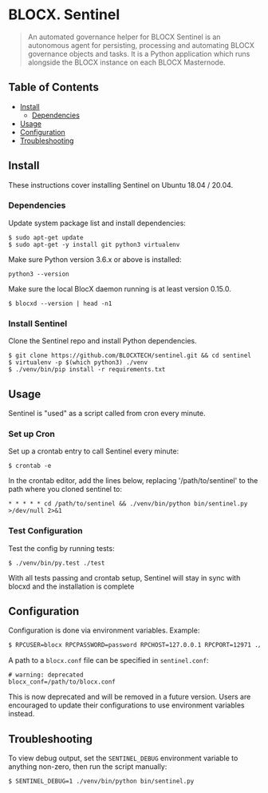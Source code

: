 # BLOCX. Sentinel


> An automated governance helper for BLOCX
Sentinel is an autonomous agent for persisting, processing and automating BLOCX governance objects and tasks. It is a Python application which runs alongside the BLOCX instance on each BLOCX Masternode.

## Table of Contents

- [Install](#install)
  - [Dependencies](#dependencies)
- [Usage](#usage)
- [Configuration](#configuration)
- [Troubleshooting](#troubleshooting)

## Install

These instructions cover installing Sentinel on Ubuntu 18.04 / 20.04.

### Dependencies

Update system package list and install dependencies:

    $ sudo apt-get update
    $ sudo apt-get -y install git python3 virtualenv

Make sure Python version 3.6.x or above is installed:

    python3 --version

Make sure the local BlocX daemon running is at least version 0.15.0.

    $ blocxd --version | head -n1

### Install Sentinel

Clone the Sentinel repo and install Python dependencies.

    $ git clone https://github.com/BLOCXTECH/sentinel.git && cd sentinel
    $ virtualenv -p $(which python3) ./venv
    $ ./venv/bin/pip install -r requirements.txt

## Usage

Sentinel is "used" as a script called from cron every minute.

### Set up Cron

Set up a crontab entry to call Sentinel every minute:

    $ crontab -e

In the crontab editor, add the lines below, replacing '/path/to/sentinel' to the path where you cloned sentinel to:

    * * * * * cd /path/to/sentinel && ./venv/bin/python bin/sentinel.py >/dev/null 2>&1

### Test Configuration

Test the config by running tests:

    $ ./venv/bin/py.test ./test

With all tests passing and crontab setup, Sentinel will stay in sync with blocxd and the installation is complete

## Configuration

Configuration is done via environment variables. Example:

```sh
$ RPCUSER=blocx RPCPASSWORD=password RPCHOST=127.0.0.1 RPCPORT=12971 ./venv/bin/python bin/sentinel.py
```

A path to a `blocx.conf` file can be specified in `sentinel.conf`:

    # warning: deprecated
    blocx_conf=/path/to/blocx.conf

This is now deprecated and will be removed in a future version. Users are encouraged to update their configurations to use environment variables instead.

## Troubleshooting

To view debug output, set the `SENTINEL_DEBUG` environment variable to anything non-zero, then run the script manually:

    $ SENTINEL_DEBUG=1 ./venv/bin/python bin/sentinel.py
